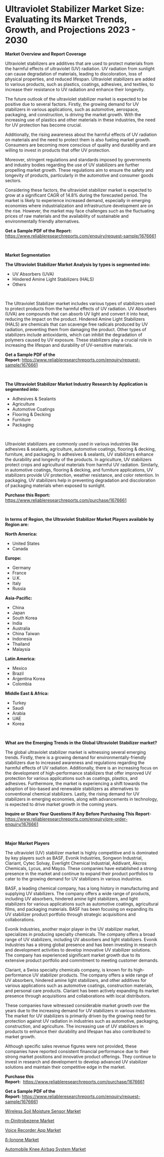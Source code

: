 <p><h1>Ultraviolet Stabilizer Market Size: Evaluating its Market Trends, Growth, and Projections 2023 - 2030</h1></p><p><strong>Market Overview and Report Coverage</strong></p>
<p><p>Ultraviolet stabilizers are additives that are used to protect materials from the harmful effects of ultraviolet (UV) radiation. UV radiation from sunlight can cause degradation of materials, leading to discoloration, loss of physical properties, and reduced lifespan. Ultraviolet stabilizers are added to various products, such as plastics, coatings, adhesives, and textiles, to increase their resistance to UV radiation and enhance their longevity.</p><p>The future outlook of the ultraviolet stabilizer market is expected to be positive due to several factors. Firstly, the growing demand for UV stabilizers in various applications, such as automotive, aerospace, packaging, and construction, is driving the market growth. With the increasing use of plastics and other materials in these industries, the need for UV protection has become crucial.</p><p>Additionally, the rising awareness about the harmful effects of UV radiation on materials and the need to protect them is also fueling market growth. Consumers are becoming more conscious of quality and durability and are willing to invest in products that offer UV protection.</p><p>Moreover, stringent regulations and standards imposed by governments and industry bodies regarding the use of UV stabilizers are further propelling market growth. These regulations aim to ensure the safety and longevity of products, particularly in the automotive and consumer goods sectors.</p><p>Considering these factors, the ultraviolet stabilizer market is expected to grow at a significant CAGR of 14.8% during the forecasted period. The market is likely to experience increased demand, especially in emerging economies where industrialization and infrastructure development are on the rise. However, the market may face challenges such as the fluctuating prices of raw materials and the availability of sustainable and environmentally friendly alternatives.</p></p>
<p><strong>Get a Sample PDF of the Report:</strong> <a href="https://www.reliableresearchreports.com/enquiry/request-sample/1676661">https://www.reliableresearchreports.com/enquiry/request-sample/1676661</a></p>
<p>&nbsp;</p>
<p><strong>Market Segmentation</strong></p>
<p><strong>The Ultraviolet Stabilizer Market Analysis by types is segmented into:</strong></p>
<p><ul><li>UV Absorbers (UVA)</li><li>Hindered Amine Light Stabilizers (HALS)</li><li>Others</li></ul></p>
<p>&nbsp;</p>
<p><p>The Ultraviolet Stabilizer market includes various types of stabilizers used to protect products from the harmful effects of UV radiation. UV Absorbers (UVA) are compounds that can absorb UV light and convert it into heat, reducing the impact on the product. Hindered Amine Light Stabilizers (HALS) are chemicals that can scavenge free radicals produced by UV radiation, preventing them from damaging the product. Other types of stabilizers include antioxidants, which can inhibit the degradation of polymers caused by UV exposure. These stabilizers play a crucial role in increasing the lifespan and durability of UV-sensitive materials.</p></p>
<p><strong>Get a Sample PDF of the Report:</strong>&nbsp;<a href="https://www.reliableresearchreports.com/enquiry/request-sample/1676661">https://www.reliableresearchreports.com/enquiry/request-sample/1676661</a></p>
<p>&nbsp;</p>
<p><strong>The Ultraviolet Stabilizer Market Industry Research by Application is segmented into:</strong></p>
<p><ul><li>Adhesives & Sealants</li><li>Agriculture</li><li>Automotive Coatings</li><li>Flooring & Decking</li><li>Furniture</li><li>Packaging</li></ul></p>
<p>&nbsp;</p>
<p><p>Ultraviolet stabilizers are commonly used in various industries like adhesives & sealants, agriculture, automotive coatings, flooring & decking, furniture, and packaging. In adhesives & sealants, UV stabilizers enhance the durability and longevity of the products. In agriculture, UV stabilizers protect crops and agricultural materials from harmful UV radiation. Similarly, in automotive coatings, flooring & decking, and furniture applications, UV stabilizers provide UV protection, weather resistance, and color retention. In packaging, UV stabilizers help in preventing degradation and discoloration of packaging materials when exposed to sunlight.</p></p>
<p><strong>Purchase this Report:</strong>&nbsp; <a href="https://www.reliableresearchreports.com/purchase/1676661">https://www.reliableresearchreports.com/purchase/1676661</a></p>
<p>&nbsp;</p>
<p><strong>In terms of Region, the Ultraviolet Stabilizer Market Players available by Region are:</strong></p>
<p>
    <p> <strong> North America: </strong>
        <ul>
            <li>United States</li>
            <li>Canada</li>
        </ul>
        </p> 
    <p> <strong> Europe: </strong>
        <ul>
            <li>Germany</li>
            <li>France</li>
            <li>U.K.</li>
            <li>Italy</li>
            <li>Russia</li>
        </ul>
        </p> 
    <p> <strong> Asia-Pacific: </strong>
        <ul>
            <li>China</li>
            <li>Japan</li>
            <li>South Korea</li>
            <li>India</li>
            <li>Australia</li>
            <li>China Taiwan</li>
            <li>Indonesia</li>
            <li>Thailand</li>
            <li>Malaysia</li>
        </ul>
        </p> 
    <p> <strong> Latin America: </strong>
        <ul>
            <li>Mexico</li>
            <li>Brazil</li>
            <li>Argentina Korea</li>
            <li>Colombia</li>
        </ul>
        </p> 
    <p> <strong> Middle East & Africa: </strong>
        <ul>
            <li>Turkey</li>
            <li>Saudi</li>
            <li>Arabia</li>
            <li>UAE</li>
            <li>Korea</li>
        </ul>
    </p>
    </p>
<p>&nbsp;</p>
<p><strong>What are the Emerging Trends in the Global Ultraviolet Stabilizer market?</strong></p>
<p><p>The global ultraviolet stabilizer market is witnessing several emerging trends. Firstly, there is a growing demand for environmentally-friendly stabilizers due to increased awareness and regulations regarding the harmful effects of UV radiation. Additionally, there is an increasing focus on the development of high-performance stabilizers that offer improved UV protection for various applications such as coatings, plastics, and adhesives. Furthermore, the market is experiencing a shift towards the adoption of bio-based and renewable stabilizers as alternatives to conventional chemical stabilizers. Lastly, the rising demand for UV stabilizers in emerging economies, along with advancements in technology, is expected to drive market growth in the coming years.</p></p>
<p><strong>Inquire or Share Your Questions If Any Before Purchasing This Report</strong>- <a href="https://www.reliableresearchreports.com/enquiry/pre-order-enquiry/1676661">https://www.reliableresearchreports.com/enquiry/pre-order-enquiry/1676661</a></p>
<p>&nbsp;</p>
<p><strong>Major Market Players</strong></p>
<p><p>The ultraviolet (UV) stabilizer market is highly competitive and is dominated by key players such as BASF, Evonik Industries, Songwon Industrial, Clariant, Cytec Solvay, Everlight Chemical Industrial, Addivant, Akcros Chemicals, Lycus, and Mayzo. These companies have established a strong presence in the market and continue to expand their product portfolios to cater to the growing demand for UV stabilizers in various industries.</p><p>BASF, a leading chemical company, has a long history in manufacturing and supplying UV stabilizers. The company offers a wide range of products, including UV absorbers, hindered amine light stabilizers, and light stabilizers for various applications such as automotive coatings, agricultural films, and packaging materials. BASF has been focusing on expanding its UV stabilizer product portfolio through strategic acquisitions and collaborations.</p><p>Evonik Industries, another major player in the UV stabilizer market, specializes in producing specialty chemicals. The company offers a broad range of UV stabilizers, including UV absorbers and light stabilizers. Evonik Industries has a strong global presence and has been investing in research and development activities to develop innovative UV stabilizer solutions. The company has experienced significant market growth due to its extensive product portfolio and commitment to meeting customer demands.</p><p>Clariant, a Swiss specialty chemicals company, is known for its high-performance UV stabilizer products. The company offers a wide range of UV absorbers, hindered amine light stabilizers, and other additives for various applications such as automotive coatings, construction materials, and personal care products. Clariant has been actively expanding its market presence through acquisitions and collaborations with local distributors.</p><p>These companies have witnessed considerable market growth over the years due to the increasing demand for UV stabilizers in various industries. The market for UV stabilizers is primarily driven by the growing need for protection against UV radiation in industries such as automotive, packaging, construction, and agriculture. The increasing use of UV stabilizers in products to enhance their durability and lifespan has also contributed to market growth.</p><p>Although specific sales revenue figures were not provided, these companies have reported consistent financial performance due to their strong market positions and innovative product offerings. They continue to invest in research and development to develop advanced UV stabilizer solutions and maintain their competitive edge in the market.</p></p>
<p><strong>Purchase this Report:</strong>&nbsp;&nbsp;<a href="https://www.reliableresearchreports.com/purchase/1676661">https://www.reliableresearchreports.com/purchase/1676661</a></p>
<p></p>
<p><strong>Get a Sample PDF of the Report:</strong>&nbsp;<a href="https://www.reliableresearchreports.com/enquiry/request-sample/1676661">https://www.reliableresearchreports.com/enquiry/request-sample/1676661</a></p>
<p><p><a href="https://medium.com/@jeremybates83/wireless-soil-moisture-sensor-market-size-growth-forecast-2023-2030-3a03adf6d76c">Wireless Soil Moisture Sensor Market</a></p><p><a href="https://github.com/prosalinda88/Market-Research-Report-List-1/blob/main/m-dinitrobezene-market.md">m-Dinitrobezene Market</a></p><p><a href="https://medium.com/@isaiasmarks/voice-recorder-app-market-analysis-its-cagr-market-segmentation-and-global-industry-overview-71e7ff7980b1">Voice Recorder App Market</a></p><p><a href="https://github.com/jonneygiverf/Market-Research-Report-List-1/blob/main/b-ionone-market.md">β-Ionone Market</a></p><p><a href="https://www.linkedin.com/pulse/automobile-knee-airbag-system-market-size-growth/">Automobile Knee Airbag System Market</a></p></p>
